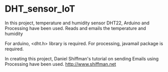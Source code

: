 # DHT_sensor_IoT
In this project, temperature and humidity sensor DHT22, Arduino and Processing have been used. 
Reads and emails the temperature and humidity

For arduino, <dht.h> library is required.
For processing, javamail package is required.

In creating this project, Daniel Shiffman's tutorial on sending Emails using Processing have been used.
http://www.shiffman.net

